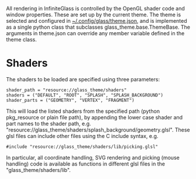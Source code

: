 All rendering in InfiniteGlass is controlled by the OpenGL shader code
and window properties. These are set up by the current theme. The
theme is selected and configured in
[~/.config/glass/theme.json](../glass-config-init/glass_config_init/theme.json),
and is implemented as a single python class that subclasses
glass_theme.base.ThemeBase. The arguments in theme.json can override
any member variable defined in the theme class.

# Shaders

The shaders to be loaded are specified using three parameters:

    shader_path = "resource://glass_theme/shaders"
    shaders = ("DEFAULT", "ROOT", "SPLASH", "SPLASH_BACKGROUND")
    shader_parts = ("GEOMETRY", "VERTEX", "FRAGMENT")

This will load the listed shaders from the specified path (python
pkg_resource or plain file path), by appending the lower case shader
and part names to the shader path, e.g.
"resource://glass_theme/shaders/splash_background/geometry.glsl".
These glsl files can include other files using the C include syntax,
e.g.

    #include "resource://glass_theme/shaders/lib/picking.glsl"

In particular, all coordinate handling, SVG rendering and picking
(mouse handling) code is available as functions in different glsl
files in the "glass_theme/shaders/lib".
